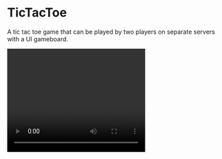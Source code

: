 # TicTacToe
A tic tac toe game that can be played by two players on separate servers with a UI gameboard.

<video width="320" height="240" controls>
  <source src="./video of tic tac toe project.mp4" type="video/mp4">
  Your browser does not support the video tag.
</video>
